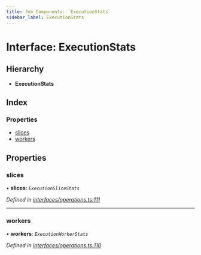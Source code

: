 ```yaml
---
title: Job Components: `ExecutionStats`
sidebar_label: ExecutionStats
---
```


# Interface: ExecutionStats

## Hierarchy

* **ExecutionStats**

## Index

### Properties

* [slices](executionstats.md#slices)
* [workers](executionstats.md#workers)

## Properties

###  slices

• **slices**: *`ExecutionSliceStats`*

*Defined in [interfaces/operations.ts:111](https://github.com/terascope/teraslice/blob/fd211a8bb/packages/job-components/src/interfaces/operations.ts#L111)*

___

###  workers

• **workers**: *`ExecutionWorkerStats`*

*Defined in [interfaces/operations.ts:110](https://github.com/terascope/teraslice/blob/fd211a8bb/packages/job-components/src/interfaces/operations.ts#L110)*
